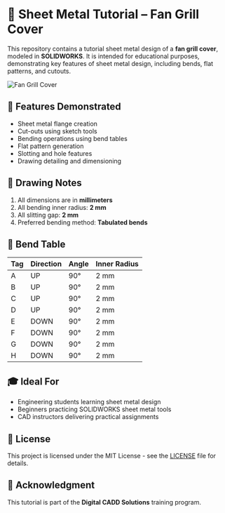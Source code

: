 # 🔧 Sheet Metal Tutorial – Fan Grill Cover

This repository contains a tutorial sheet metal design of a **fan grill cover**, modeled in **SOLIDWORKS**. It is intended for educational purposes, demonstrating key features of sheet metal design, including bends, flat patterns, and cutouts.

![Fan Grill Cover](./Sheet-Metal-tutorial-1.JPG)

## 🧰 Features Demonstrated

- Sheet metal flange creation
- Cut-outs using sketch tools
- Bending operations using bend tables
- Flat pattern generation
- Slotting and hole features
- Drawing detailing and dimensioning

## 📝 Drawing Notes

1. All dimensions are in **millimeters**
2. All bending inner radius: **2 mm**
3. All slitting gap: **2 mm**
4. Preferred bending method: **Tabulated bends**

## 📐 Bend Table

| Tag | Direction | Angle | Inner Radius |
|-----|-----------|-------|---------------|
| A   | UP        | 90°   | 2 mm          |
| B   | UP        | 90°   | 2 mm          |
| C   | UP        | 90°   | 2 mm          |
| D   | UP        | 90°   | 2 mm          |
| E   | DOWN      | 90°   | 2 mm          |
| F   | DOWN      | 90°   | 2 mm          |
| G   | DOWN      | 90°   | 2 mm          |
| H   | DOWN      | 90°   | 2 mm          |

## 🎓 Ideal For

- Engineering students learning sheet metal design
- Beginners practicing SOLIDWORKS sheet metal tools
- CAD instructors delivering practical assignments

## 📄 License

This project is licensed under the MIT License - see the [LICENSE](./LICENSE) file for details.

## 🙌 Acknowledgment

This tutorial is part of the **Digital CADD Solutions** training program.
